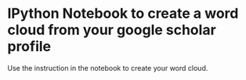 # IPython Notebook to create a word cloud from your google scholar profile

Use the instruction in the notebook to create your word cloud.
